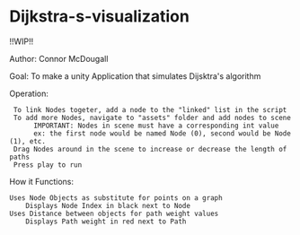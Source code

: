 # Dijkstra-s-visualization
!!WIP!!


Author: Connor McDougall

Goal: To make a unity Application that simulates Dijsktra's algorithm 

Operation:

     To link Nodes togeter, add a node to the "linked" list in the script 
     To add more Nodes, navigate to "assets" folder and add nodes to scene
          IMPORTANT: Nodes in scene must have a corresponding int value
          ex: the first node would be named Node (0), second would be Node (1), etc.
     Drag Nodes around in the scene to increase or decrease the length of paths
     Press play to run
     
     
      

How it Functions:
    
    Uses Node Objects as substitute for points on a graph
        Displays Node Index in black next to Node
    Uses Distance between objects for path weight values
        Displays Path weight in red next to Path
        
        
